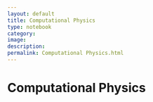 ```yaml
---
layout: default
title: Computational Physics
type: notebook
category:
image:
description:
permalink: Computational Physics.html
---
```



# Computational Physics